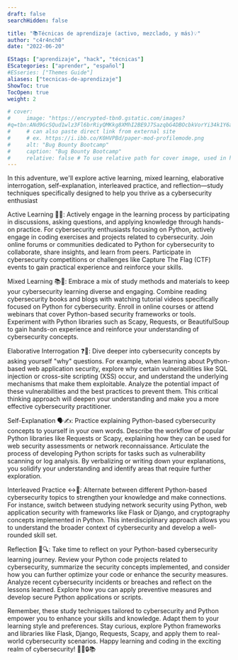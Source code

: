 ```yaml
---
draft: false
searchHidden: false

title: "📚Técnicas de aprendizaje (activo, mezclado, y más)💡"
author: "c4r4nch0"
date: "2022-06-20"

EStags: ["aprendizaje", "hack", "técnicas"]
EScategories: ["aprender", "español"]
#ESseries: ["Themes Guide"]
aliases: ["tecnicas-de-aprendizaje"]
ShowToc: true
TocOpen: true
weight: 2

# cover:
#     image: "https://encrypted-tbn0.gstatic.com/images?
#q=tbn:ANd9GcSQud1wlz3Fl6brRiyQMKkg8XMhI2BE9J7SazqbG4DBOcbkVorYi34k1Y6axGErJj0L9LU&#usqp=CAU"
#     # can also paste direct link from external site
#     # ex. https://i.ibb.co/K0HVPBd/paper-mod-profilemode.png
#     alt: "Bug Bounty Bootcamp"
#     caption: "Bug Bounty Bootcamp"
#     relative: false # To use relative path for cover image, used in hugo Page-bundles    
---
```

In this adventure, we'll explore active learning, mixed learning, elaborative interrogation, self-explanation, interleaved practice, and reflection—study techniques specifically designed to help you thrive as a cybersecurity enthusiast

Active Learning 🚀💡: Actively engage in the learning process by participating in discussions, asking questions, and applying knowledge through hands-on practice. For cybersecurity enthusiasts focusing on Python, actively engage in coding exercises and projects related to cybersecurity. Join online forums or communities dedicated to Python for cybersecurity to collaborate, share insights, and learn from peers. Participate in cybersecurity competitions or challenges like Capture The Flag (CTF) events to gain practical experience and reinforce your skills.

Mixed Learning 📚🎨: Embrace a mix of study methods and materials to keep your cybersecurity learning diverse and engaging. Combine reading cybersecurity books and blogs with watching tutorial videos specifically focused on Python for cybersecurity. Enroll in online courses or attend webinars that cover Python-based security frameworks or tools. Experiment with Python libraries such as Scapy, Requests, or BeautifulSoup to gain hands-on experience and reinforce your understanding of cybersecurity concepts.

Elaborative Interrogation ❓🤔: Dive deeper into cybersecurity concepts by asking yourself "why" questions. For example, when learning about Python-based web application security, explore why certain vulnerabilities like SQL injection or cross-site scripting (XSS) occur, and understand the underlying mechanisms that make them exploitable. Analyze the potential impact of these vulnerabilities and the best practices to prevent them. This critical thinking approach will deepen your understanding and make you a more effective cybersecurity practitioner.

Self-Explanation 🗣️✍️: Practice explaining Python-based cybersecurity concepts to yourself in your own words. Describe the workflow of popular Python libraries like Requests or Scapy, explaining how they can be used for web security assessments or network reconnaissance. Articulate the process of developing Python scripts for tasks such as vulnerability scanning or log analysis. By verbalizing or writing down your explanations, you solidify your understanding and identify areas that require further exploration.

Interleaved Practice ↔️🔁: Alternate between different Python-based cybersecurity topics to strengthen your knowledge and make connections. For instance, switch between studying network security using Python, web application security with frameworks like Flask or Django, and cryptography concepts implemented in Python. This interdisciplinary approach allows you to understand the broader context of cybersecurity and develop a well-rounded skill set.

Reflection 🤔🔍: Take time to reflect on your Python-based cybersecurity learning journey. Review your Python code projects related to cybersecurity, summarize the security concepts implemented, and consider how you can further optimize your code or enhance the security measures. Analyze recent cybersecurity incidents or breaches and reflect on the lessons learned. Explore how you can apply preventive measures and develop secure Python applications or scripts.

Remember, these study techniques tailored to cybersecurity and Python empower you to enhance your skills and knowledge. Adapt them to your learning style and preferences. Stay curious, explore Python frameworks and libraries like Flask, Django, Requests, Scapy, and apply them to real-world cybersecurity scenarios. Happy learning and coding in the exciting realm of cybersecurity! 🌟🐍🔒📚